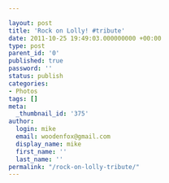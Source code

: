 ```yaml
---

layout: post
title: 'Rock on Lolly! #tribute'
date: 2011-10-25 19:49:03.000000000 +00:00
type: post
parent_id: '0'
published: true
password: ''
status: publish
categories:
- Photos
tags: []
meta:
  _thumbnail_id: '375'
author:
  login: mike
  email: woodenfox@gmail.com
  display_name: mike
  first_name: ''
  last_name: ''
permalink: "/rock-on-lolly-tribute/"
---
```



